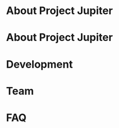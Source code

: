 # [](#header-1)About Project Jupiter
# [](#header-1)About Project Jupiter
# Development

# Team

# FAQ
